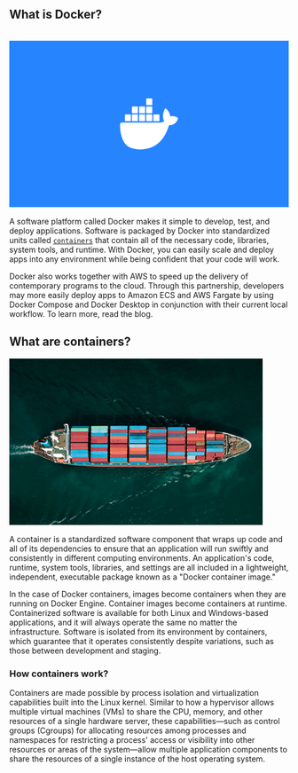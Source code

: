 ## What is Docker?
<br>
<img align="centre" src="Asset\Docker img.png" height="300" alt="Why"> 
<br>

A software platform called Docker makes it simple to develop, test, and deploy applications. Software is packaged by Docker into standardized units called [`containers`]() that contain all of the necessary code, libraries, system tools, and runtime. With Docker, you can easily scale and deploy apps into any environment while being confident that your code will work.

Docker also works together with AWS to speed up the delivery of contemporary programs to the cloud. Through this partnership, developers may more easily deploy apps to Amazon ECS and AWS Fargate by using Docker Compose and Docker Desktop in conjunction with their current local workflow. To learn more, read the blog.


## What are containers?

<img align="centre" src="Asset\containers.jpg" height="300" alt="Why"> 

A container is a standardized software component that wraps up code and all of its dependencies to ensure that an application will run swiftly and consistently in different computing environments. An application's code, runtime, system tools, libraries, and settings are all included in a lightweight, independent, executable package known as a "Docker container image."

In the case of Docker containers, images become containers when they are running on Docker Engine. Container images become containers at runtime. Containerized software is available for both Linux and Windows-based applications, and it will always operate the same no matter the infrastructure. Software is isolated from its environment by containers, which guarantee that it operates consistently despite variations, such as those between development and staging.


### How containers work?

Containers are made possible by process isolation and virtualization capabilities built into the Linux kernel. Similar to how a hypervisor allows multiple virtual machines (VMs) to share the CPU, memory, and other resources of a single hardware server, these capabilities—such as control groups (Cgroups) for allocating resources among processes and namespaces for restricting a process' access or visibility into other resources or areas of the system—allow multiple application components to share the resources of a single instance of the host operating system.